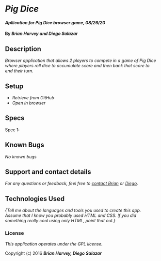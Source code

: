 # _Pig Dice_

#### _Apllication for Pig Dice browser game, 08/26/20_

#### By _**Brian Harvey and Diego Salazar**_

## Description

_Browser application that allows 2 players to compete in a game of Pig Dice where players roll dice to accumulate score and then bank that score to end their turn._

## Setup

* _Retrieve from GitHub_
* _Open in browser_


## Specs
Spec 1: 

## Known Bugs

_No known bugs_

## Support and contact details

_For any questions or feedback, feel free to [contact Brian](mailto:brian.harv3y@gmail.com) or [Diego](mailto:salazardiego343@gmail.com)._

## Technologies Used

_{Tell me about the languages and tools you used to create this app. Assume that I know you probably used HTML and CSS. If you did something really cool using only HTML, point that out.}_

### License

*_This application operates under the GPL license._*

Copyright (c) 2016 **_Brian Harvey, Diego Salazar_**
